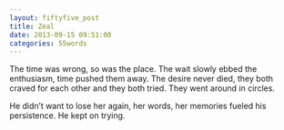 ```yaml
---
layout: fiftyfive_post
title: Zeal
date: 2013-09-15 09:51:00
categories: 55words
---
```


The time was wrong, so was the place. The wait slowly ebbed the enthusiasm, time pushed them away. The desire never died, they both craved for each other and they both tried. They went around in circles.

He didn’t want to lose her again, her words, her memories fueled his persistence. He kept on trying.
